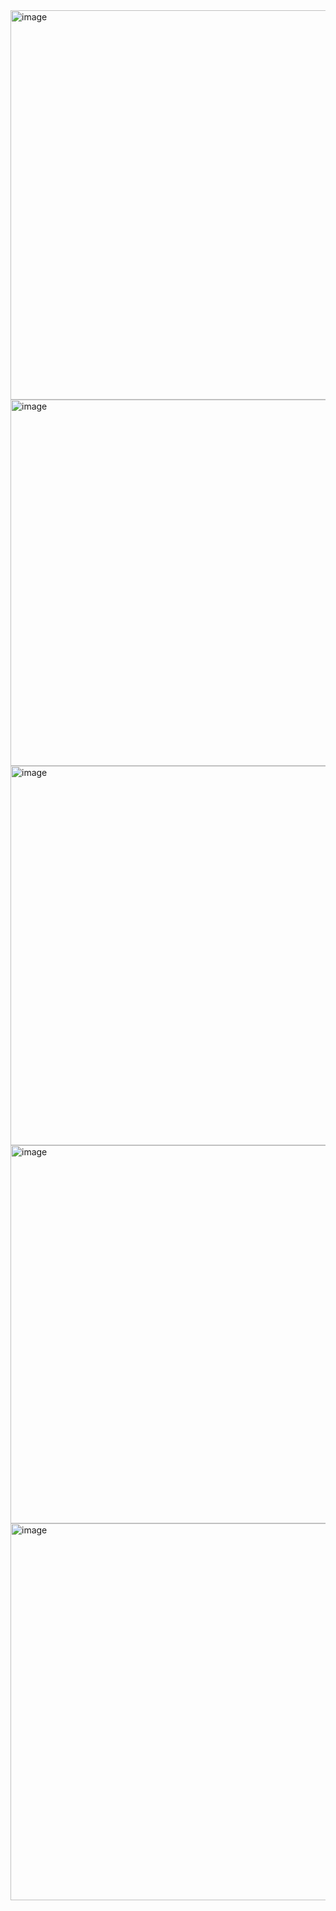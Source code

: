 <img width="1313" height="623" alt="image" src="https://github.com/user-attachments/assets/7be00d1b-7e70-4fc0-aaa2-8fbdb68a37d2" />
<img width="1280" height="586" alt="image" src="https://github.com/user-attachments/assets/c91d4564-0ec8-4a07-8416-cc097d57a85a" />
<img width="1290" height="607" alt="image" src="https://github.com/user-attachments/assets/b6621913-c0e9-482b-82e2-622e5c0846ed" />
<img width="1289" height="605" alt="image" src="https://github.com/user-attachments/assets/3a6758ef-45c3-4ada-a33f-65f407719fb8" />
<img width="1300" height="603" alt="image" src="https://github.com/user-attachments/assets/f90ee73f-c9a4-4314-baa9-9f2290c1e1d5" />
